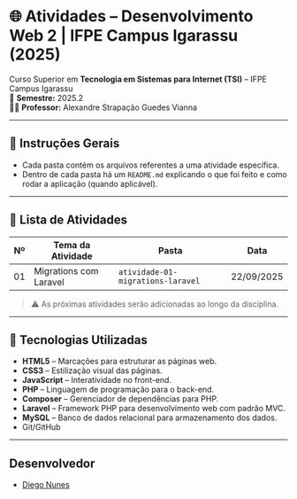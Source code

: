 # 🌐 Atividades – Desenvolvimento Web 2 | IFPE Campus Igarassu (2025)

Curso Superior em **Tecnologia em Sistemas para Internet (TSI)** – IFPE Campus Igarassu  
📅 **Semestre:** 2025.2  
👨‍🏫 **Professor:** Alexandre Strapação Guedes Vianna

---

## 📌 Instruções Gerais

- Cada pasta contém os arquivos referentes a uma atividade específica.
- Dentro de cada pasta há um `README.md` explicando o que foi feito e como rodar a aplicação (quando aplicável).
  
---

## 📂 Lista de Atividades

| Nº  | Tema da Atividade            | Pasta                                | Data       |
|-----|------------------------------|--------------------------------------|------------|
| 01  | Migrations com Laravel       | `atividade-01-migrations-laravel`    | 22/09/2025 |


> ⚠️ As próximas atividades serão adicionadas ao longo da disciplina.

---

## 🔧 Tecnologias Utilizadas

- **HTML5** – Marcações para estruturar as páginas web.  
- **CSS3** – Estilização visual das páginas.  
- **JavaScript** – Interatividade no front-end.  
- **PHP** – Linguagem de programação para o back-end.  
- **Composer** – Gerenciador de dependências para PHP.  
- **Laravel** – Framework PHP para desenvolvimento web com padrão MVC.  
- **MySQL** – Banco de dados relacional para armazenamento dos dados.
- Git/GitHub
  
---

## Desenvolvedor

- [Diego Nunes](https://github.com/Diego-jpeg-27)  
